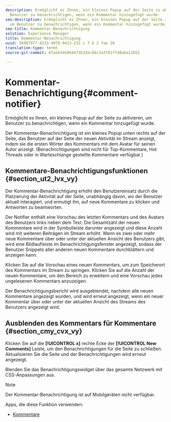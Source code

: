```yaml
---
description: Ermöglicht es Ihnen, ein kleines Popup auf der Seite zu aktivieren, um
  Benutzer zu benachrichtigen, wenn ein Kommentar hinzugefügt wurde.
seo-description: Ermöglicht es Ihnen, ein kleines Popup auf der Seite zu aktivieren,
  um Benutzer zu benachrichtigen, wenn ein Kommentar hinzugefügt wurde.
seo-title: Kommentar-Benachrichtigung
solution: Experience Manager
title: Kommentar-Benachrichtigung
uuid: 36907977-8233-4978-9413-232 c 7 b 2 fae 20
translation-type: tm+mt
source-git-commit: 67aeb3de964473b326c88c3a3f81ff48a6a12652

---
```



# Kommentar-Benachrichtigung{#comment-notifier}

Ermöglicht es Ihnen, ein kleines Popup auf der Seite zu aktivieren, um Benutzer zu benachrichtigen, wenn ein Kommentar hinzugefügt wurde.

Der Kommentar-Benachrichtigung ist ein kleines Popup unten rechts auf der Seite, das Benutzer auf der Seite der neuen Aktivität im Stream anzeigt, indem sie die ersten Wörter des Kommentars mit dem Avatar für seinen Autor anzeigt. (Benachrichtigungen sind nicht für Top-Kommentare, Hot Threads oder in Warteschlange gestellte Kommentare verfügbar.)

## Kommentare-Benachrichtigungsfunktionen {#section_ut2_lvx_vy}

Der Kommentar-Benachrichtigung erhöht den Benutzereinsatz durch die Platzierung der Aktivität auf der Seite, unabhängig davon, wo der Benutzer aktuell interagiert, und ermutigt ihn, auf neue Kommentare zu klicken und Antworten zu beantworten.

Der Notifier enthält eine Vorschau des letzten Kommentars und des Avatars des Benutzers links neben dem Text. Die Gesamtzahl der neuen Kommentare wird in der Symbolleiste darunter angezeigt und diese Anzahl wird mit weiteren Beiträgen im Stream erhöht. Wenn es zwei oder mehr neue Kommentare über oder unter der aktuellen Ansicht des Benutzers gibt, wird eine Bildlaufleiste im Benachrichtigungsfenster angezeigt, sodass der Benutzer Snippets aller anderen neuen Kommentare durchblättern und anzeigen kann.

Klicken Sie auf die Vorschau eines neuen Kommentars, um zum Speicherort des Kommentars im Stream zu springen. Klicken Sie auf die Anzahl der neuen Kommentare, um den Bereich zu erweitern und eine Vorschau jedes ungelesenen Kommentars anzuzeigen.

Der Benachrichtigungsbericht wird ausgeblendet, nachdem alle neuen Kommentare angezeigt wurden, und wird erneut angezeigt, wenn ein neuer Kommentar über oder unter der aktuellen Ansicht des Streams des Benutzers angezeigt wird.

## Ausblenden des Kommentars für Kommentare {#section_cmy_cvx_vy}

Klicken Sie auf die **[!UICONTROL x]** rechte Ecke der **[!UICONTROL New Comments]** Leiste, um den Benachrichtigungen für die Seite zu schließen. Aktualisieren Sie die Seite und der Benachrichtigungen wird erneut angezeigt.

Blenden Sie das Benachrichtigungswidget über das gesamte Netzwerk mit CSS-Anpassungen aus.

>[!NOTE]
>
>Der Kommentar-Benachrichtigung ist auf Mobilgeräten nicht verfügbar.



Apps, die diese Funktion verwenden:

* [Kommentare](/help/using/c-about-apps/c-comments/c-comments.md)

